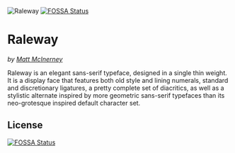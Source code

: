 ![Raleway](https://github.com/theleagueof/raleway/raw/master/images/raleway-1.jpeg)
[![FOSSA Status](https://app.fossa.io/api/projects/git%2Bgithub.com%2FHartmarken%2Fraleway.svg?type=shield)](https://app.fossa.io/projects/git%2Bgithub.com%2FHartmarken%2Fraleway?ref=badge_shield)

Raleway
========
_by [Matt McInerney](http://pixelspread.com)_

Raleway is an elegant sans-serif typeface, designed in a single thin weight. It is a display face that features both old style and lining numerals, standard and discretionary ligatures, a pretty complete set of diacritics, as well as a stylistic alternate inspired by more geometric sans-serif typefaces than its neo-grotesque inspired default character set.


## License
[![FOSSA Status](https://app.fossa.io/api/projects/git%2Bgithub.com%2FHartmarken%2Fraleway.svg?type=large)](https://app.fossa.io/projects/git%2Bgithub.com%2FHartmarken%2Fraleway?ref=badge_large)